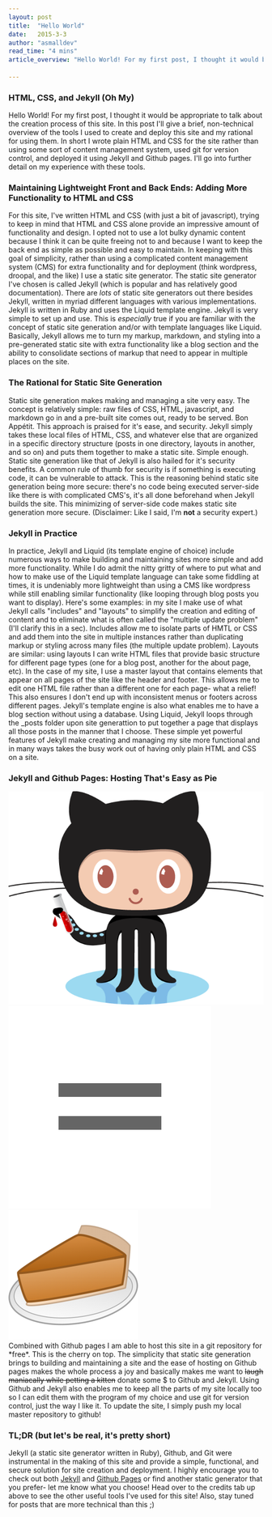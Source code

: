 ```yaml
---
layout: post
title:  "Hello World"
date:   2015-3-3
author: "asmalldev"
read_time: "4 mins"
article_overview: "Hello World! For my first post, I thought it would be appropriate to talk about the creation process of this site. In this post I'll give a brief, non-technical overview of the tools I used to create and deploy this site and my rational for using them."

---
```


### HTML, CSS, and Jekyll (Oh My)
Hello World! For my first post, I thought it would be appropriate to talk about the creation process of this site. In this post I'll give a brief, non-technical overview of the tools I used to create and deploy this site and my rational for using them. In short I wrote plain HTML and CSS for the site rather than using some sort of content management system, used git for version control, and deployed it using Jekyll and Github pages. I'll go into further detail on my experience with these tools.

### Maintaining Lightweight Front and Back Ends: Adding More Functionality to HTML and CSS
For this site, I've written HTML and CSS (with just a bit of javascript), trying to keep in mind that HTML and CSS alone provide an impressive amount of functionality and design. I opted not to use a lot bulky dynamic content because I think it can be quite freeing not to and because I want to keep the back end as simple as possible and easy to maintain.
In keeping with this goal of simplicity, rather than using a complicated content management system (CMS) for extra functionality and for deployment (think wordpress, droopal, and the like) I use a static site generator. The static site generator I've chosen is called Jekyll (which is popular and has relatively good documentation). There are *lots* of static site generators out there besides Jekyll, written in myriad different languages with various implementations. Jekyll is written in Ruby and uses the Liquid template engine. Jekyll is very simple to set up and use. This is *especially* true if you are familiar with the concept of static site generation and/or with template languages like Liquid. Basically, Jekyll allows me to turn my markup, markdown, and styling into a pre-generated static site with extra functionality like a blog section and the ability to consolidate sections of markup that need to appear in multiple places on the site.

### The Rational for Static Site Generation
Static site generation makes making and managing a site very easy. The concept is relatively simple: raw files of CSS, HTML, javascript, and markdown go in and a pre-built site comes out, ready to be served. Bon App&eacute;tit. This approach is praised for it's ease, and security.
Jekyll simply takes these local files of  HTML, CSS, and whatever else that are organized in a specific directory structure (posts in one directory, layouts in another, and so on) and puts them together to make a static site. Simple enough.
Static site generation like that of Jekyll is also hailed for it's security benefits. A common rule of thumb for security is if something is executing code, it can be vulnerable to attack. This is the reasoning behind static site generation being more secure: there's no code being executed server-side like there is with complicated CMS's, it's all done beforehand when Jekyll builds the site. This minimizing of server-side code makes static site generation more secure. (Disclaimer: Like I said, I'm **not** a security expert.)

### Jekyll in Practice
In practice, Jekyll and Liquid (its template engine of choice) include numerous ways to make building and maintaining sites more simple and add more functionality. While I do admit the nitty gritty of where to put what and how to make use of the Liquid template language can take some fiddling at times, it is undeniably more lightweight than using a CMS like wordpress while still enabling similar functionality (like looping through blog posts you want to display). Here's some examples: in my site I make use of what Jekyll calls "includes" and "layouts" to simplify the creation and editing of content and to eliminate what is often called the "multiple update problem" (I'll clarify this in a sec). Includes allow me to isolate parts of HMTL or CSS and add them into the site in multiple instances rather than duplicating markup or styling across many files (the multiple update problem). Layouts are similar: using layouts I can write HTML files that provide basic structure for different page types (one for a blog post, another for the about page, etc). In the case of my site, I use a master layout that contains elements that appear on all pages of the site like the header and footer. This allows me to edit one HTML file rather than a different one for each page- what a relief! This also ensures I don't end up with inconsistent menus or footers across different pages. Jekyll's template engine is also what enables me to have a blog section without using a database. Using Liquid, Jekyll loops through the _posts folder upon site generattion to put together a page that displays all those posts in the manner that I choose. These simple yet powerful features of Jekyll make creating and managing my site more functional and in many ways takes the busy work out of having only plain HTML and CSS on a site.

### Jekyll and Github Pages: Hosting That's Easy as Pie
<div class="center_imgs">
<img class="post_img" src="/img/octojekyll.png" alt="Jekyll and Github">
<img class="post_img" src="/img/post0/equals.png" alt="equals">
<img class="post_img" src="/img/post0/pie.png" alt="pie">
</div>
Combined with Github pages I am able to host this site in a git repository for *free*. This is the cherry on top. The simplicity that static site generation brings to building and maintaining a site and the ease of hosting on Github pages makes the whole process a joy and basically makes me want to <s>laugh maniacally while petting a kitten</s> donate some $ to Github and Jekyll.
Using Github and Jekyll also enables me to keep all the parts of my site locally too so I can edit them with the program of my choice and use git for version control, just the way I like it. To update the site, I simply push my local master repository to github!

### TL;DR (but let's be real, it's pretty short)
Jekyll (a static site generator written in Ruby), Github, and Git were instrumental in the making of this site and provide a simple, functional, and secure solution for site creation and deployment. I highly encourage you to check out both [Jekyll](http://www.jekyllrb.com) and [Github Pages](http://www.pages.github.com) or find another static generator that you prefer- let me know what you choose! Head over to the credits tab up above to see the other useful tools I've used for this site! Also, stay tuned for posts that are more technical than this ;)
